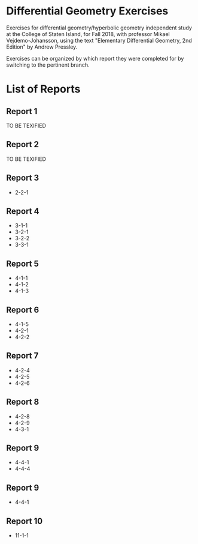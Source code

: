 # Differential Geometry Exercises

Exercises for differential geometry/hyperbolic geometry independent study at the College of Staten Island, for Fall 2018, with professor Mikael Vejdemo-Johansson, using the text "Elementary Differential Geometry, 2nd Edition" by Andrew Pressley.   

Exercises can be organized by which report they were completed for by switching to the pertinent branch.

# List of Reports

## Report 1
TO BE TEXIFIED

## Report 2
TO BE TEXIFIED

## Report 3
- 2-2-1

## Report 4
- 3-1-1
- 3-2-1
- 3-2-2
- 3-3-1

## Report 5
- 4-1-1
- 4-1-2
- 4-1-3

## Report 6
- 4-1-5
- 4-2-1
- 4-2-2

## Report 7
- 4-2-4
- 4-2-5
- 4-2-6

## Report 8
- 4-2-8
- 4-2-9
- 4-3-1

## Report 9
- 4-4-1
- 4-4-4

## Report 9
- 4-4-1

## Report 10
- 11-1-1
